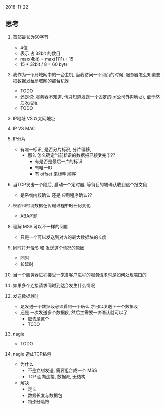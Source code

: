 2018-11-22

## 思考

1. 首部最长为60字节
    - 4位
    - 表示 占 32bit 的数目
    - max(4bit) = max(1111) = 15
    - 15 * 32bit / 8 = 60 byte
    
2. 我作为一个局域网中的一台主机, 当我访问一个网页的时候, 服务器怎么知道要把数据发给局域网的那台机器
    - TODO
    - 还是说: 服务器不知道, 他只知道发送一个固定的ip(公司外网地址), 至于然后发给谁, 
    - TODO

3. IP地址 VS 以太网地址

4. IP VS MAC

5. IP分片
    - 有唯一标识, 是否分片标识, 分片偏移, 
        - 那么 怎么确定当前标识的数据报已接受完毕??
            - 有是否是最后一片的标识
            - 有唯一ID
            - 有 offset 来标明 顺序
            
6. 当TCP发出一个段后, 启动一个定时器, 等待目的端确认收到这个报文段
    - 是系统内核确认 还是 应用程序确认??

7. 校验和检测数据在传输过程中的任何变化
    - ABA问题
    
1. 理解 MSS 可以不一样的问题
    - 只是一个可以发送到对方的最大数据块的长度
    
2. 同时打开情形 和 发送这个情况的原因
    - 同时
    - 长延时
    
2. 当一个服务器进程接受一来自客户进程的服务请求时是如何处理端口的
   
2. 如果多个连接请求同时到达会发生什么情况

3. 发送数据段时
    - 是发送一个数据段必须得到一个确认 才可以发送下一个数据段
    - 还是 一次发送多个数据段, 然后主需要一次确认就可以了
        - 应该是这个
        - TODO
        
4. nagle
    - TODO

5. nagle 造成TCP粘包
    - 为什么
        - 不是立刻发送, 需要组合成一个 MSS
        - TCP 面向连接, 数据流, 无结构
    - 解决
        - 定长
        - 数据长度与数据包
        - 特殊分隔符
    

